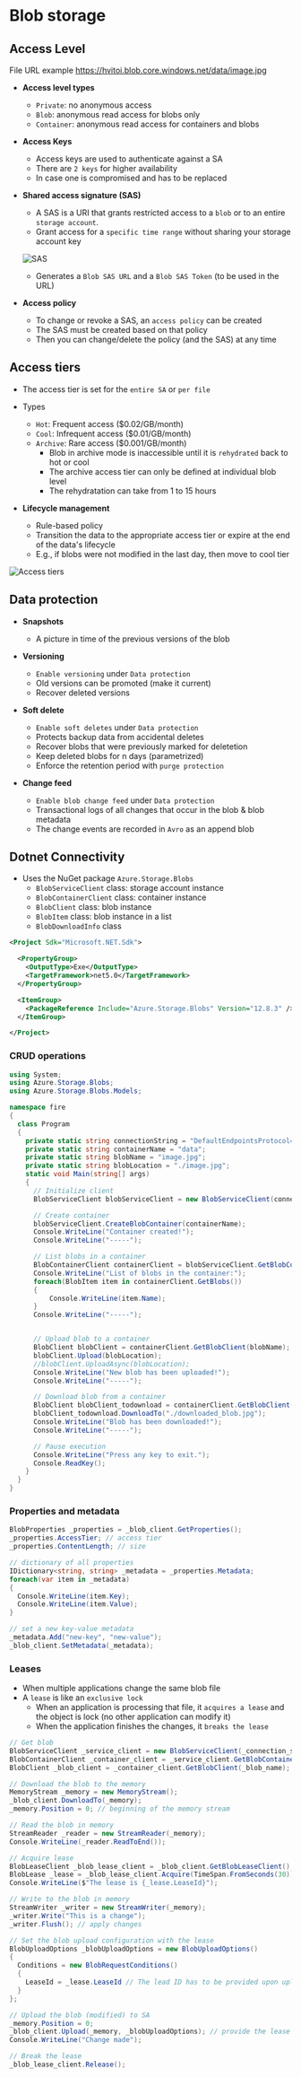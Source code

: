 # Blob storage

## Access Level

File URL example <https://hvitoi.blob.core.windows.net/data/image.jpg>

- **Access level types**

  - `Private`: no anonymous access
  - `Blob`: anonymous read access for blobs only
  - `Container`: anonymous read access for containers and blobs

- **Access Keys**

  - Access keys are used to authenticate against a SA
  - There are `2 keys` for higher availability
  - In case one is compromised and has to be replaced

- **Shared access signature (SAS)**

  - A SAS is a URI that grants restricted access to a `blob` or to an entire `storage account`.
  - Grant access for a `specific time range` without sharing your storage account key

  ![SAS](../images/sas.png)

  - Generates a `Blob SAS URL` and a `Blob SAS Token` (to be used in the URL)

- **Access policy**
  - To change or revoke a SAS, an `access policy` can be created
  - The SAS must be created based on that policy
  - Then you can change/delete the policy (and the SAS) at any time

## Access tiers

- The access tier is set for the `entire SA` or `per file`
- Types

  - `Hot`: Frequent access ($0.02/GB/month)
  - `Cool`: Infrequent access ($0.01/GB/month)
  - `Archive`: Rare access ($0.001/GB/month)
    - Blob in archive mode is inaccessible until it is `rehydrated` back to hot or cool
    - The archive access tier can only be defined at individual blob level
    - The rehydratation can take from 1 to 15 hours

- **Lifecycle management**

  - Rule-based policy
  - Transition the data to the appropriate access tier or expire at the end of the data's lifecycle
  - E.g., if blobs were not modified in the last day, then move to cool tier

![Access tiers](../images/storage-tiers.png)

## Data protection

- **Snapshots**

  - A picture in time of the previous versions of the blob

- **Versioning**

  - `Enable versioning` under `Data protection`
  - Old versions can be promoted (make it current)
  - Recover deleted versions

- **Soft delete**

  - `Enable soft deletes` under `Data protection`
  - Protects backup data from accidental deletes
  - Recover blobs that were previously marked for deletetion
  - Keep deleted blobs for n days (parametrized)
  - Enforce the retention period with `purge protection`

- **Change feed**

  - `Enable blob change feed` under `Data protection`
  - Transactional logs of all changes that occur in the blob & blob metadata
  - The change events are recorded in `Avro` as an append blob

## Dotnet Connectivity

- Uses the NuGet package `Azure.Storage.Blobs`
  - `BlobServiceClient` class: storage account instance
  - `BlobContainerClient` class: container instance
  - `BlobClient` class: blob instance
  - `BlobItem` class: blob instance in a list
  - `BlobDownloadInfo` class

```xml
<Project Sdk="Microsoft.NET.Sdk">

  <PropertyGroup>
    <OutputType>Exe</OutputType>
    <TargetFramework>net5.0</TargetFramework>
  </PropertyGroup>

  <ItemGroup>
    <PackageReference Include="Azure.Storage.Blobs" Version="12.8.3" />
  </ItemGroup>

</Project>
```

### CRUD operations

```cs
using System;
using Azure.Storage.Blobs;
using Azure.Storage.Blobs.Models;

namespace fire
{
  class Program
  {
    private static string connectionString = "DefaultEndpointsProtocol=https;AccountName=hvitoi;AccountKey={accountkey};EndpointSuffix=core.windows.net";
    private static string containerName = "data";
    private static string blobName = "image.jpg";
    private static string blobLocation = "./image.jpg";
    static void Main(string[] args)
    {
      // Initialize client
      BlobServiceClient blobServiceClient = new BlobServiceClient(connectionString);

      // Create container
      blobServiceClient.CreateBlobContainer(containerName);
      Console.WriteLine("Container created!");
      Console.WriteLine("-----");

      // List blobs in a container
      BlobContainerClient containerClient = blobServiceClient.GetBlobContainerClient(containerName); // container instance
      Console.WriteLine("List of blobs in the container:");
      foreach(BlobItem item in containerClient.GetBlobs())
      {
          Console.WriteLine(item.Name);
      }
      Console.WriteLine("-----");


      // Upload blob to a container
      BlobClient blobClient = containerClient.GetBlobClient(blobName); // blob (file) instance
      blobClient.Upload(blobLocation);
      //blobClient.UploadAsync(blobLocation);
      Console.WriteLine("New blob has been uploaded!");
      Console.WriteLine("-----");

      // Download blob from a container
      BlobClient blobClient_todownload = containerClient.GetBlobClient(blobName);
      blobClient_todownload.DownloadTo("./downloaded_blob.jpg");
      Console.WriteLine("Blob has been downloaded!");
      Console.WriteLine("-----");

      // Pause execution
      Console.WriteLine("Press any key to exit.");
      Console.ReadKey();
    }
  }
}
```

### Properties and metadata

```cs
BlobProperties _properties = _blob_client.GetProperties();
_properties.AccessTier; // access tier
_properties.ContentLength; // size

// dictionary of all properties
IDictionary<string, string> _metadata = _properties.Metadata;
foreach(var item in _metadata)
{
  Console.WriteLine(item.Key);
  Console.WriteLine(item.Value);
}

// set a new key-value metadata
_metadata.Add("new-key", "new-value");
_blob_client.SetMetadata(_metadata);
```

### Leases

- When multiple applications change the same blob file
- A `lease` is like an `exclusive lock`
  - When an application is processing that file, it `acquires a lease` and the object is lock (no other application can modify it)
  - When the application finishes the changes, it `breaks the lease`

```cs
// Get blob
BlobServiceClient _service_client = new BlobServiceClient(_connection_string);
BlobContainerClient _container_client = _service_client.GetBlobContainerClient(_container_name);
BlobClient _blob_client = _container_client.GetBlobClient(_blob_name);

// Download the blob to the memory
MemoryStream _memory = new MemoryStream();
_blob_client.DownloadTo(_memory);
_memory.Position = 0; // beginning of the memory stream

// Read the blob in memory
StreamReader _reader = new StreamReader(_memory);
Console.WriteLine(_reader.ReadToEnd());

// Acquire lease
BlobLeaseClient _blob_lease_client = _blob_client.GetBlobLeaseClient();
BlobLease _lease = _blob_lease_client.Acquire(TimeSpan.FromSeconds(30)); // null for infinite time
Console.WriteLine($"The lease is {_lease.LeaseId}");

// Write to the blob in memory
StreamWriter _writer = new StreamWriter(_memory);
_writer.Write("This is a change");
_writer.Flush(); // apply changes

// Set the blob upload configuration with the lease
BlobUploadOptions _blobUploadOptions = new BlobUploadOptions()
{
  Conditions = new BlobRequestConditions()
  {
    LeaseId = _lease.LeaseId // The lead ID has to be provided upon upload because it's locked
  }
};

// Upload the blob (modified) to SA
_memory.Position = 0;
_blob_client.Upload(_memory, _blobUploadOptions); // provide the lease id
Console.WriteLine("Change made");

// Break the lease
_blob_lease_client.Release();
```
